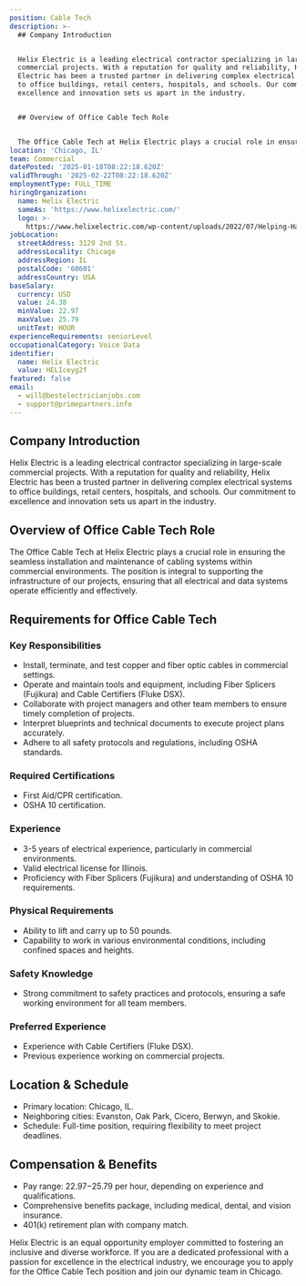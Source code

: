 ```yaml
---
position: Cable Tech
description: >-
  ## Company Introduction


  Helix Electric is a leading electrical contractor specializing in large-scale
  commercial projects. With a reputation for quality and reliability, Helix
  Electric has been a trusted partner in delivering complex electrical systems
  to office buildings, retail centers, hospitals, and schools. Our commitment to
  excellence and innovation sets us apart in the industry.


  ## Overview of Office Cable Tech Role


  The Office Cable Tech at Helix Electric plays a crucial role in ensuri...
location: 'Chicago, IL'
team: Commercial
datePosted: '2025-01-18T08:22:18.620Z'
validThrough: '2025-02-22T08:22:18.620Z'
employmentType: FULL_TIME
hiringOrganization:
  name: Helix Electric
  sameAs: 'https://www.helixelectric.com/'
  logo: >-
    https://www.helixelectric.com/wp-content/uploads/2022/07/Helping-Hands-Logo_Blue-e1656694113799.jpg
jobLocation:
  streetAddress: 3129 2nd St.
  addressLocality: Chicago
  addressRegion: IL
  postalCode: '60601'
  addressCountry: USA
baseSalary:
  currency: USD
  value: 24.38
  minValue: 22.97
  maxValue: 25.79
  unitText: HOUR
experienceRequirements: seniorLevel
occupationalCategory: Voice Data
identifier:
  name: Helix Electric
  value: HELIceyg2f
featured: false
email:
  - will@bestelectricianjobs.com
  - support@primepartners.info
---
```




## Company Introduction

Helix Electric is a leading electrical contractor specializing in large-scale commercial projects. With a reputation for quality and reliability, Helix Electric has been a trusted partner in delivering complex electrical systems to office buildings, retail centers, hospitals, and schools. Our commitment to excellence and innovation sets us apart in the industry.

## Overview of Office Cable Tech Role

The Office Cable Tech at Helix Electric plays a crucial role in ensuring the seamless installation and maintenance of cabling systems within commercial environments. The position is integral to supporting the infrastructure of our projects, ensuring that all electrical and data systems operate efficiently and effectively.

## Requirements for Office Cable Tech

### Key Responsibilities
- Install, terminate, and test copper and fiber optic cables in commercial settings.
- Operate and maintain tools and equipment, including Fiber Splicers (Fujikura) and Cable Certifiers (Fluke DSX).
- Collaborate with project managers and other team members to ensure timely completion of projects.
- Interpret blueprints and technical documents to execute project plans accurately.
- Adhere to all safety protocols and regulations, including OSHA standards.

### Required Certifications
- First Aid/CPR certification.
- OSHA 10 certification.

### Experience
- 3-5 years of electrical experience, particularly in commercial environments.
- Valid electrical license for Illinois.
- Proficiency with Fiber Splicers (Fujikura) and understanding of OSHA 10 requirements.

### Physical Requirements
- Ability to lift and carry up to 50 pounds.
- Capability to work in various environmental conditions, including confined spaces and heights.

### Safety Knowledge
- Strong commitment to safety practices and protocols, ensuring a safe working environment for all team members.

### Preferred Experience
- Experience with Cable Certifiers (Fluke DSX).
- Previous experience working on commercial projects.

## Location & Schedule

- Primary location: Chicago, IL.
- Neighboring cities: Evanston, Oak Park, Cicero, Berwyn, and Skokie.
- Schedule: Full-time position, requiring flexibility to meet project deadlines.

## Compensation & Benefits

- Pay range: $22.97-$25.79 per hour, depending on experience and qualifications.
- Comprehensive benefits package, including medical, dental, and vision insurance.
- 401(k) retirement plan with company match.

Helix Electric is an equal opportunity employer committed to fostering an inclusive and diverse workforce. If you are a dedicated professional with a passion for excellence in the electrical industry, we encourage you to apply for the Office Cable Tech position and join our dynamic team in Chicago.
